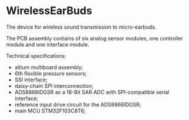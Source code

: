 # WirelessEarBuds
The device for wireless sound transmission to micro-earbuds.

The PCB assembly contains of six analog sensor modules, one controller module and one interface module.

Technical specifications:
- altium multiboard assembly;
- 6th flexible pressure sensors;
- SSI interface;
- daisy-chain SPI interconnection;
- ADS8866IDGSR as a 16-Bit SAR ADC with SPI-compatible serial interface; 
- reference input drive circuit for the ADS8866IDGSR;
- main MCU STM32F103C8T6;
